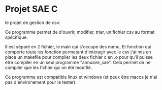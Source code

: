 # Projet SAE C

le projet de gestion de csv:

Ce programme permet de d'ouvrir, modifier, trier, un fichier csv au format spécifique.

Il est séparé en 2 fichier, le main qui s'occupe des menu,
Et fonction qui comporte toute les fonction permetant d'intéragir avec le csv
j'ai mis en place un makefile pour compiler les deux fichier c en .o pour qu'il puisse être compiler en un seul programme "annuaire_sae". Cela permet de ne compiler que les fichier qui on été modifié.

Ce programme est compatible linux et windows (et peux être macos je n'ai pas d'environement pour le tester).

